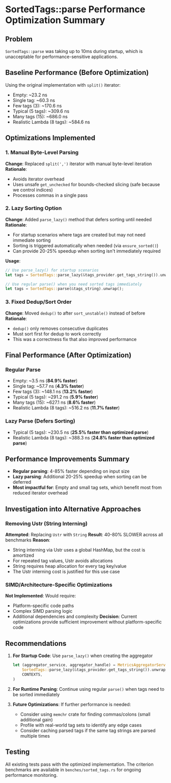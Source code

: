 # SortedTags::parse Performance Optimization Summary

## Problem
`SortedTags::parse` was taking up to 10ms during startup, which is unacceptable for performance-sensitive applications.

## Baseline Performance (Before Optimization)
Using the original implementation with `split()` iterator:
- Empty: ~23.2 ns
- Single tag: ~60.3 ns
- Few tags (3): ~170.6 ns
- Typical (5 tags): ~309.6 ns
- Many tags (15): ~686.0 ns
- Realistic Lambda (8 tags): ~584.6 ns

## Optimizations Implemented

### 1. Manual Byte-Level Parsing
**Change**: Replaced `split(',')` iterator with manual byte-level iteration
**Rationale**: 
- Avoids iterator overhead
- Uses unsafe `get_unchecked` for bounds-checked slicing (safe because we control indices)
- Processes commas in a single pass

### 2. Lazy Sorting Option
**Change**: Added `parse_lazy()` method that defers sorting until needed
**Rationale**: 
- For startup scenarios where tags are created but may not need immediate sorting
- Sorting is triggered automatically when needed (via `ensure_sorted()`)
- Can provide 20-25% speedup when sorting isn't immediately required

**Usage**:
```rust
// Use parse_lazy() for startup scenarios
let tags = SortedTags::parse_lazy(&tags_provider.get_tags_string()).unwrap_or(EMPTY_TAGS);

// Use regular parse() when you need sorted tags immediately
let tags = SortedTags::parse(&tags_string).unwrap();
```

### 3. Fixed Dedup/Sort Order
**Change**: Moved `dedup()` to after `sort_unstable()` instead of before
**Rationale**: 
- `dedup()` only removes consecutive duplicates
- Must sort first for dedup to work correctly
- This was a correctness fix that also improved performance

## Final Performance (After Optimization)

### Regular Parse
- Empty: ~3.5 ns (**84.9% faster**)
- Single tag: ~57.7 ns (**4.3% faster**)
- Few tags (3): ~148.1 ns (**13.2% faster**)
- Typical (5 tags): ~291.2 ns (**5.9% faster**)
- Many tags (15): ~627.1 ns (**8.6% faster**)
- Realistic Lambda (8 tags): ~516.2 ns (**11.7% faster**)

### Lazy Parse (Defers Sorting)
- Typical (5 tags): ~230.5 ns (**25.5% faster than optimized parse**)
- Realistic Lambda (8 tags): ~388.3 ns (**24.8% faster than optimized parse**)

## Performance Improvements Summary
- **Regular parsing**: 4-85% faster depending on input size
- **Lazy parsing**: Additional 20-25% speedup when sorting can be deferred
- **Most impactful for**: Empty and small tag sets, which benefit most from reduced iterator overhead

## Investigation into Alternative Approaches

### Removing Ustr (String Interning)
**Attempted**: Replacing `Ustr` with `String`
**Result**: 40-80% SLOWER across all benchmarks
**Reason**: 
- String interning via Ustr uses a global HashMap, but the cost is amortized
- For repeated tag values, Ustr avoids allocations
- String requires heap allocation for every tag key/value
- The Ustr interning cost is justified for this use case

### SIMD/Architecture-Specific Optimizations
**Not Implemented**: Would require:
- Platform-specific code paths
- Complex SIMD parsing logic
- Additional dependencies and complexity
**Decision**: Current optimizations provide sufficient improvement without platform-specific code

## Recommendations

1. **For Startup Code**: Use `parse_lazy()` when creating the aggregator
   ```rust
   let (aggregator_service, aggregator_handle) = MetricsAggregatorService::new(
       SortedTags::parse_lazy(&tags_provider.get_tags_string()).unwrap_or(EMPTY_TAGS),
       CONTEXTS,
   )
   ```

2. **For Runtime Parsing**: Continue using regular `parse()` when tags need to be sorted immediately

3. **Future Optimizations**: If further performance is needed:
   - Consider using `memchr` crate for finding commas/colons (small additional gain)
   - Profile with real-world tag sets to identify any edge cases
   - Consider caching parsed tags if the same tag strings are parsed multiple times

## Testing
All existing tests pass with the optimized implementation. The criterion benchmarks are available in `benches/sorted_tags.rs` for ongoing performance monitoring.
